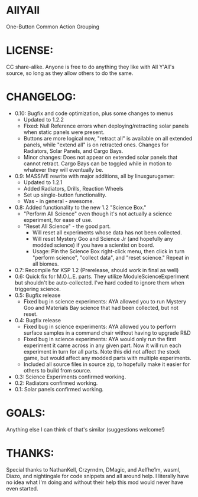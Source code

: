 # AllYAll
One-Button Common Action Grouping

# LICENSE:
CC share-alike. Anyone is free to do anything they like with All Y'All's source, so long as they allow others to do the same.

# CHANGELOG:
- 0.10: Bugfix and code optimization, plus some changes to menus
  - Updated to 1.2.2
  - Fixed: Null Reference errors when deploying/retracting solar panels when static panels were present.
  - Buttons are more logical now, "retract all" is available on all extended panels, while "extend all" is on retracted ones. Changes for Radiators, Solar Panels, and Cargo Bays.
  - Minor changes: Does not appear on extended solar panels that cannot retract. Cargo Bays can be toggled while in motion to whatever they will eventually be.
- 0.9: MASSIVE rewrite with major additions, all by linuxgurugamer:
  - Updated to 1.2.1
  - Added Radiators, Drills, Reaction Wheels
  - Set up single-button functionality.
  - Was - in general - awesome.
- 0.8: Added functionality to the new 1.2 "Science Box."
  - "Perform All Science" even though it's not actually a science experiment, for ease of use.
  - "Reset All Science" - the good part.
    - Will reset all experiments whose data has not been collected.
    - Will reset Mystery Goo and Science Jr (and hopefully any modded science) if you have a scientist on board.
    - Usage: Pin the Science Box right-click menu, then click in turn "perform science", "collect data", and "reset science." Repeat in all biomes.
- 0.7: Recompile for KSP 1.2 (Prerelease, should work in final as well)
- 0.6: Quick fix for M.O.L.E. parts. They utilize ModuleScienceExperiment but shouldn't be auto-collected. I've hard coded to ignore them when triggering science.
- 0.5: Bugfix release
  - Fixed bug in science experiments: AYA allowed you to run Mystery Goo and Materials Bay science that had been collected, but not reset.
- 0.4: Bugfix release
  - Fixed bug in science experiments: AYA allowed you to perform surface samples in a command chair without having to upgrade R&D
  - Fixed bug in science experiments: AYA would only run the first experiment it came across in any given part. Now it will run each experiment in turn for all parts. Note this did not affect the stock game, but would affect any modded parts with multiple experiments.
  - Included all source files in source zip, to hopefully make it easier for others to build from source.
- 0.3: Science Experiments confirmed working.
- 0.2: Radiators confirmed working.
- 0.1: Solar panels confirmed working.

# GOALS:
Anything else I can think of that's similar (suggestions welcome!)

# THANKS:
Special thanks to NathanKell, Crzyrndm, DMagic, and Aelfhe1m, wasml, Diazo, and nightingale for code snippets and all around help.
I literally have no idea what I'm doing and without their help this mod would never have even started.
